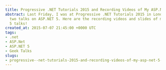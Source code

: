 ```yaml
---
title: Progressive .NET Tutorials 2015 and Recording Videos of My ASP.NET 5 Talks
abstract: Last Friday, I was at Progressive .NET Tutorials 2015 in London and I gave
  two talks on ASP.NET 5. Here are the recording videos and slides of my two ASP.NET
  5 talks!
created_at: 2015-07-07 21:45:00 +0000 UTC
tags:
- .net
- ASP.Net
- ASP.NET 5
- Geek Talks
slugs:
- progressive--net-tutorials-2015-and-recording-videos-of-my-asp-net-5-talks
---
```

